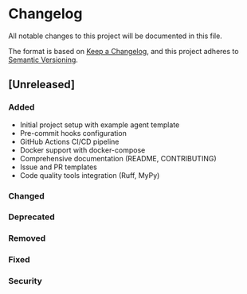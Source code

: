 # Changelog

All notable changes to this project will be documented in this file.

The format is based on [Keep a Changelog](https://keepachangelog.com/en/1.0.0/),
and this project adheres to [Semantic Versioning](https://semver.org/spec/v2.0.0.html).

## [Unreleased]

### Added
- Initial project setup with example agent template
- Pre-commit hooks configuration
- GitHub Actions CI/CD pipeline
- Docker support with docker-compose
- Comprehensive documentation (README, CONTRIBUTING)
- Issue and PR templates
- Code quality tools integration (Ruff, MyPy)

### Changed

### Deprecated

### Removed

### Fixed

### Security
